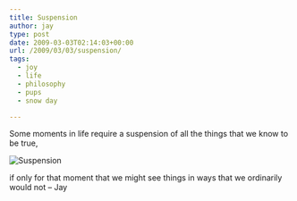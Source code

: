 ```yaml
---
title: Suspension
author: jay
type: post
date: 2009-03-03T02:14:03+00:00
url: /2009/03/03/suspension/
tags:
  - joy
  - life
  - philosophy
  - pups
  - snow day

---
```

Some moments in life require a suspension of all the things that we know to be true,

![Suspension][1]

if only for that moment that we might see things in ways that we ordinarily would not – Jay

 [1]: https://photos.smugmug.com/photos/505701510_ZiNcw-M.jpg